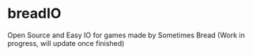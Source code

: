 # breadIO
Open Source and Easy IO for games made by Sometimes Bread (Work in progress, will update once finished)

